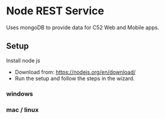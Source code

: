 # Node REST Service
Uses mongoDB to provide data for C52 Web and Mobile apps.

## Setup
Install node js
* Download from: https://nodejs.org/en/download/
* Run the setup and follow the steps in the wizard.

### windows


### mac / linux